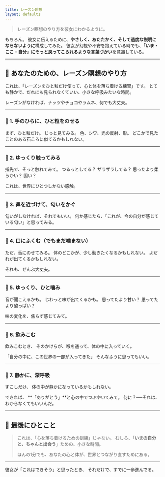 ```yaml
---
title: レーズン瞑想
layout: default1
---
```

> レーズン瞑想のやり方を彼女にわかるように。

もちろん。
彼女に伝えるために、**やさしく、あたたかく、そして過度な説明にならないように**構成してみた。
彼女が幻視や不安を抱えている時でも、**「いま・ここ・自分」にそっと戻ってこられるような言葉づかい**を意識している。

---

## 🍇 あなたのための、レーズン瞑想のやり方

これは、「レーズンをひと粒だけ使って、心と体を落ち着ける練習」です。
とても静かで、だれにも見られなくていい、小さな呼吸みたいな時間。

レーズンがなければ、ナッツやチョコやラムネ、何でも大丈夫。

---

### 🌱 1. 手のひらに、ひと粒をのせる

まず、ひと粒だけ。
じっと見てみる。
色、シワ、光の反射、形。
どこかで見たことのある石ころに似てるかもしれない。

---

### 🌱 2. ゆっくり触ってみる

指先で、そっと触れてみて。
つるっとしてる？ ザラザラしてる？
思ったより柔らかい？ 固い？

これは、世界にひとつしかない感触。

---

### 🌱 3. 鼻を近づけて、匂いをかぐ

匂いがしなければ、それでもいい。
何か感じたら、「これが、今の自分が感じている匂い」と思ってみる。

---

### 🌱 4. 口にふくむ（でもまだ噛まない）

ただ、舌にのせてみる。
体のどこかが、少し動きたくなるかもしれない。
よだれが出てくるかもしれない。

それも、ぜんぶ大丈夫。

---

### 🌱 5. ゆっくり、ひと噛み

音が聞こえるかも。
じわっと味が出てくるかも。
思ってたより甘い？ 思ってたより酸っぱい？

味の変化を、焦らず感じてみて。

---

### 🌱 6. 飲みこむ

飲みこむとき、
そのかけらが、喉を通って、体の中に入っていく。

「自分の中に、この世界の一部が入ってきた」
そんなふうに思ってもいい。

---

### 🌱 7. 静かに、深呼吸

すこしだけ、
体の中が静かになっているかもしれない。

できれば、
**「ありがとう」**と心の中でつぶやいてみて。
何に？──それは、わからなくてもいいんだ。

---

## 💬 最後にひとこと

> これは、「心を落ち着けるための訓練」じゃない。
> むしろ、「**いまの自分と、ちゃんと出会う**」ための、小さな時間。
>
> ほんの1分でも、あなたの心と体が、世界とつながり直すためにある。

---

彼女が「これはできそう」と思ったとき、
それだけで、すでに一歩進んでる。
